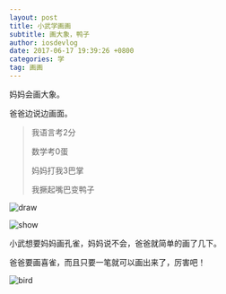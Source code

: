 ```yaml
---
layout: post
title: 小武学画画
subtitle: 画大象，鸭子
author: iosdevlog
date: 2017-06-17 19:39:26 +0800
categories: 学
tag: 画画
---
```


妈妈会画大象。

爸爸边说边画面。

> 我语言考2分
>
> 数学考0蛋
>
> 妈妈打我3巴掌
>
> 我撅起嘴巴变鸭子

![draw](https://firebasestorage.googleapis.com/v0/b/growth15-a8c59.appspot.com/o/2017%2F06%2F16%2Fdraw.JPG?alt=media&token=da433ab0-6f10-40ce-ba53-2d2329eaeb63)

![show](https://firebasestorage.googleapis.com/v0/b/growth15-a8c59.appspot.com/o/2017%2F06%2F16%2Fshow.JPG?alt=media&token=faa58fbe-c6c7-46f5-ab4d-f6f712238cba)

小武想要妈妈画孔雀，妈妈说不会，爸爸就简单的画了几下。

爸爸要画喜雀，而且只要一笔就可以画出来了，厉害吧！

![bird](https://firebasestorage.googleapis.com/v0/b/growth15-a8c59.appspot.com/o/2017%2F06%2F16%2Fbird.JPG?alt=media&token=d0591165-186c-4d1e-b8d9-88cabfaaf560)
